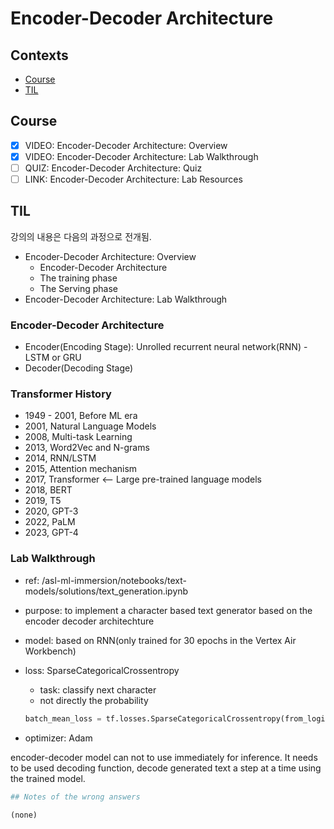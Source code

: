 # Encoder-Decoder Architecture

## Contexts

* [Course](#course)
* [TIL](#til)

## Course

* [x] VIDEO: Encoder-Decoder Architecture: Overview
* [x] VIDEO: Encoder-Decoder Architecture: Lab Walkthrough
* [ ] QUIZ: Encoder-Decoder Architecture: Quiz
* [ ] LINK: Encoder-Decoder Architecture: Lab Resources

## TIL

강의의 내용은 다음의 과정으로 전개됨.

* Encoder-Decoder Architecture: Overview
  * Encoder-Decoder Architecture
  * The training phase
  * The Serving phase
* Encoder-Decoder Architecture: Lab Walkthrough

### Encoder-Decoder Architecture

* Encoder(Encoding Stage): Unrolled recurrent neural network(RNN) - LSTM or GRU
* Decoder(Decoding Stage)

### Transformer History

* 1949 - 2001, Before ML era
* 2001, Natural Language Models
* 2008, Multi-task Learning
* 2013, Word2Vec and N-grams
* 2014, RNN/LSTM
* 2015, Attention mechanism
* 2017, Transformer <-- Large pre-trained language models
* 2018, BERT
* 2019, T5
* 2020, GPT-3
* 2022, PaLM
* 2023, GPT-4

### Lab Walkthrough

* ref: /asl-ml-immersion/notebooks/text-models/solutions/text_generation.ipynb
* purpose: to implement a character based text generator based on the encoder decoder architechture
* model: based on RNN(only trained for 30 epochs in the Vertex Air Workbench)
* loss: SparseCategoricalCrossentropy
  * task: classify next character
  * not directly the probability

  ```python
  batch_mean_loss = tf.losses.SparseCategoricalCrossentropy(from_logits=True)
  ```

* optimizer: Adam

encoder-decoder model can not to use immediately for inference. It needs to be used decoding function, decode generated text a step at a time using the trained model.

```python
## Notes of the wrong answers

(none)
